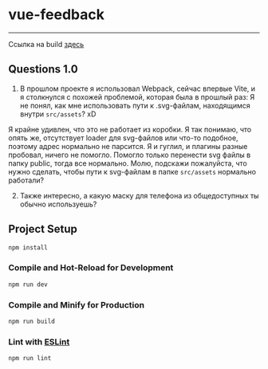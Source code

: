 # vue-feedback
---
Ссылка на build [здесь](https://zinchandrey.github.io/feedback-vue-app/)

## Questions 1.0
1. В прошлом проекте я использовал Webpack, сейчас впервые Vite, и я столкнулся с похожей проблемой, которая была в прошлый раз:
Я не понял, как мне использовать пути к .svg-файлам, находящимся внутри `src/assets`? xD 

Я крайне удивлен, что это не работает из коробки. Я так понимаю, что опять же, отсутствует loader для svg-файлов или что-то подобное, поэтому адрес нормально не парсится.
Я и гуглил, и плагины разные пробовал, ничего не помогло. Помогло только перенести svg файлы в папку public, тогда все нормально.
Молю, подскажи пожалуйста, что нужно сделать, чтобы пути к svg-файлам в папке `src/assets` нормально работали?

2. Также интересно, а какую маску для телефона из общедоступных ты обычно используешь?


## Project Setup

```sh
npm install
```

### Compile and Hot-Reload for Development

```sh
npm run dev
```

### Compile and Minify for Production

```sh
npm run build
```

### Lint with [ESLint](https://eslint.org/)

```sh
npm run lint
```
